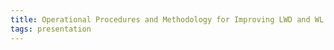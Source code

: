 ```yaml
---
title: Operational Procedures and Methodology for Improving LWD and WL Depth Control, Kristin Field
tags: presentation 
---
```

